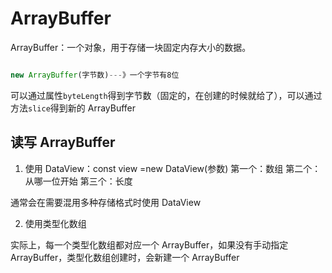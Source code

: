 # ArrayBuffer

ArrayBuffer：一个对象，用于存储一块固定内存大小的数据。

```js

new ArrayBuffer(字节数)---》一个字节有8位

```

可以通过属性`byteLength`得到字节数（固定的，在创建的时候就给了），可以通过方法`slice`得到新的 ArrayBuffer

## 读写 ArrayBuffer

1. 使用 DataView：const view =new DataView(参数)
   第一个：数组
   第二个：从哪一位开始
   第三个：长度

通常会在需要混用多种存储格式时使用 DataView

2. 使用类型化数组

实际上，每一个类型化数组都对应一个 ArrayBuffer，如果没有手动指定 ArrayBuffer，类型化数组创建时，会新建一个 ArrayBuffer
